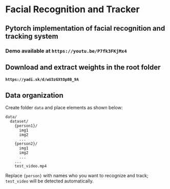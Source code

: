 # Facial Recognition and Tracker

## Pytorch implementation of facial recognition and tracking system

### Demo available at ```https://youtu.be/P7fk3FKjMx4```

## Download and extract weights in the root folder
#### ```https://yadi.sk/d/wU3zGXtOp8B_9A```


## Data organization
Create folder `data` and place elements as shown below:
```angular2
data/
  dataset/
    {person1}/
      img1
      img2
      ...
    {person2}/
      img1
      img2
      ...
    ...
    test_video.mp4
```
Replace `{person}` with names who you want to recognize and track; `test_video` will be detected automatically.